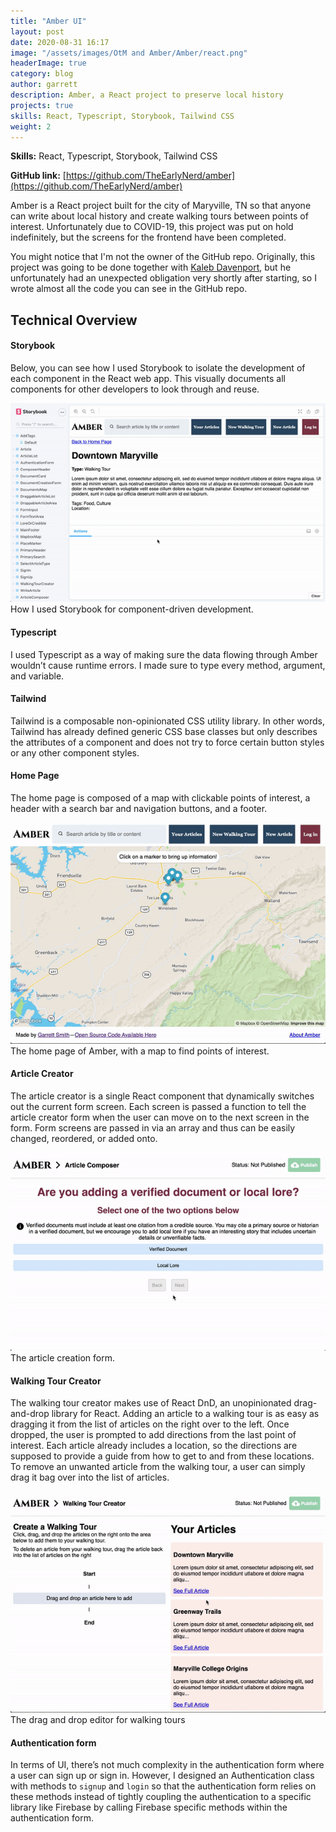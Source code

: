 ```yaml
---
title: "Amber UI"
layout: post
date: 2020-08-31 16:17
image: "/assets/images/OtM and Amber/Amber/react.png"
headerImage: true
category: blog
author: garrett
description: Amber, a React project to preserve local history
projects: true
skills: React, Typescript, Storybook, Tailwind CSS
weight: 2
---
```


**Skills:** React, Typescript, Storybook, Tailwind CSS

**GitHub link:** [https://github.com/TheEarlyNerd/amber](https://github.com/TheEarlyNerd/amber)

Amber is a React project built for the city of Maryville, TN so that anyone can write about local
history and create walking tours between points of interest. Unfortunately due to COVID-19, this
project was put on hold indefinitely, but the screens for the frontend have been completed.

You might notice that I'm not the owner of the GitHub repo. Originally, this project was going to be
done together with [Kaleb Davenport](https://github.com/TheEarlyNerd), but he unfortunately had an
unexpected obligation very shortly after starting, so I wrote almost all the code you can see in the
GitHub repo.

## Technical Overview
#### Storybook 
Below, you can see how I used Storybook to isolate the development of each component in the React
web app. This visually documents all components for other developers to look through and reuse. 
<div>
    <img class="image" 
      src="/assets/images/OtM and Amber/Amber/Storybook.gif" 
      alt="An animation showing how I used Storybook for component-driven development.">
    <figcaption class="caption">How I used Storybook for component-driven development.</figcaption>
</div>

#### Typescript
I used Typescript as a way of making sure the data flowing through Amber wouldn’t cause runtime
errors. I made sure to type every method, argument, and variable.

#### Tailwind
Tailwind is a composable non-opinionated CSS utility library. In other words, Tailwind has already defined generic CSS base classes but only describes the attributes of a component and does not try to force certain button styles or any other component styles.

#### Home Page
The home page is composed of a map with clickable points of interest, a header with a search bar and
navigation buttons, and a footer. 
<div>
    <img class="image" 
      src="/assets/images/OtM and Amber/Amber/Home Page.gif" 
      alt="An animation showing the home page of Amber.">
    <figcaption class="caption">The home page of Amber, with a map to find points of interest.</figcaption>
</div>

#### Article Creator
The article creator is a single React component that dynamically switches out the current form
screen. Each screen is passed a function to tell the article creator form when the user can move on
to the next screen in the form. Form screens are passed in via an array and thus can be easily
changed, reordered, or added onto. 
<div>
    <img class="image" 
      src="/assets/images/OtM and Amber/Amber/Article Creation Form.gif" 
      alt="An animation showing the article creation form for Amber.">
    <figcaption class="caption">The article creation form.</figcaption>
</div>

#### Walking Tour Creator
The walking tour creator makes use of React DnD, an unopinionated drag-and-drop library for React.
Adding an article to a walking tour is as easy as dragging it from the list of articles on the right
over to the left. Once dropped, the user is prompted to add directions from the last point of
interest. Each article already includes a location, so the directions are supposed to provide a
guide from how to get to and from these locations. To remove an unwanted article from the walking
tour, a user can simply drag it bag over into the list of articles.
<div>
    <img class="image" 
      src="/assets/images/OtM and Amber/Amber/Drag n Drop.gif" 
      alt="An animation showing the drag and drop editor for walking tours.">
    <figcaption class="caption">The drag and drop editor for walking tours</figcaption>
</div>

#### Authentication form
In terms of UI, there’s not much complexity in the authentication form where a user can sign up or sign in. However, I designed an Authentication class with methods to `signup` and `login` so that the authentication form relies on these methods instead of tightly coupling the authentication to a specific library like Firebase by calling Firebase specific methods within the authentication form.